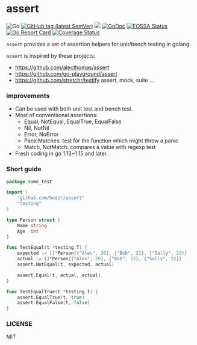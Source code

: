 # assert

![Go](https://github.com/hedzr/assert/workflows/Go/badge.svg)
[![GitHub tag (latest SemVer)](https://img.shields.io/github/tag/hedzr/assert.svg?label=release)](https://github.com/hedzr/assert/releases)
[![](https://img.shields.io/badge/go-dev-green)](https://pkg.go.dev/github.com/hedzr/assert)
[![GoDoc](https://img.shields.io/badge/godoc-reference-blue.svg?style=flat)](https://godoc.org/github.com/hedzr/assert)
[![FOSSA Status](https://app.fossa.com/api/projects/git%2Bgithub.com%2Fhedzr%2Fgo-ringbuf.svg?type=shield)](https://app.fossa.com/projects/git%2Bgithub.com%2Fhedzr%2Fassert?ref=badge_shield)
[![Go Report Card](https://goreportcard.com/badge/github.com/hedzr/assert)](https://goreportcard.com/report/github.com/hedzr/assert)
[![Coverage Status](https://coveralls.io/repos/github/hedzr/assert/badge.svg?branch=master&.9)](https://coveralls.io/github/hedzr/assert?branch=master)
<!--
[![Build Status](https://travis-ci.org/hedzr/assert.svg?branch=master)](https://travis-ci.org/hedzr/assert)
[![codecov](https://codecov.io/gh/hedzr/assert/branch/master/graph/badge.svg)](https://codecov.io/gh/hedzr/assert) 
-->


`assert` provides a set of assertion helpers for unit/bench testing in golang.

`assert` is inspired by these projects:

- <https://github.com/alecthomas/assert>
- <https://github.com/go-playground/assert>
- <https://github.com/stretchr/testify> assert, mock, suite ...

### improvements

- Can be used with both unit test and bench test.
- Most of conventiional assertions: 
  - Equal, NotEqual, EqualTrue, EqualFalse
  - Nil, NotNil
  - Error, NoError
  - PanicMatches: test for the function which might throw a panic
  - Match, NotMatch: compares a value with regexp test 
- Fresh coding in go 1.13~1.15 and later.

### Short guide

```go
package some_test

import (
	"github.com/hedzr/assert"
	"testing"
)

type Person struct {
	Name string
	Age  int
}

func TestEqual(t *testing.T) {
	expected := []*Person{{"Alec", 20}, {"Bob", 21}, {"Sally", 22}}
	actual := []*Person{{"Alex", 20}, {"Bob", 22}, {"Sally", 22}}
	assert.NotEqual(t, expected, actual)

	assert.Equal(t, actual, actual)
}

func TestEqualTrue(t *testing.T) {
	assert.EqualTrue(t, true)
	assert.EqualFalse(t, false)
}
``` 

### LICENSE

MIT
